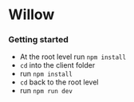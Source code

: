 # Willow

### Getting started
- At the root level run `npm install`
- `cd` into the client folder
- run `npm install`
- `cd` back to the root level
- run `npm run dev`